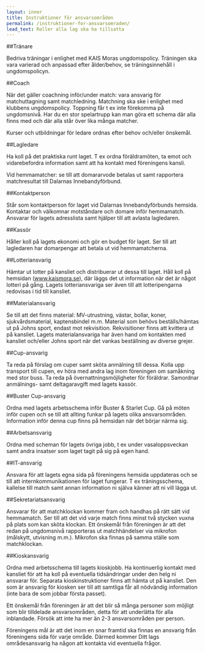 ```yaml
---
layout: inner
title: Instruktioner för ansvarsområden
permalink: /instruktioner-for-ansvarsomraden/
lead_text: Roller alla lag ska ha tillsatta
---
```


##Tränare

Bedriva träningar i enlighet med KAIS Moras ungdomspolicy. Träningen ska vara varierad och anpassad efter ålder/behov, se träningsinnehåll i ungdomspolicyn.

##Coach

När det gäller coachning inför/under match: vara ansvarig för matchuttagning samt matchledning. Matchning ska ske i enlighet med klubbens ungdomspolicy. Toppning får t ex inte förekomma på ungdomsnivå. Har du en stor spelartrupp kan man göra ett schema där alla finns med och där alla står över lika många matcher.

Kurser och utbildningar för ledare ordnas efter behov och/eller önskemål.

##Lagledare

Ha koll på det praktiska runt laget. T ex ordna föräldramöten, ta emot och vidarebefordra information samt att ha kontakt med föreningens kansli.

Vid hemmamatcher: se till att domararvode betalas ut samt rapportera matchresultat till Dalarnas Innebandyförbund.

##Kontaktperson

Står som kontaktperson för laget vid Dalarnas Innebandyförbunds hemsida. Kontaktar och välkomnar motståndare och domare inför hemmamatch. Ansvarar för lagets adresslista samt hjälper till att avlasta lagledaren.

##Kassör

Håller koll på lagets ekonomi och gör en budget för laget. Ser till att lagledaren har domarpengar att betala ut vid hemmamatcherna.

##Lotteriansvarig

Hämtar ut lotter på kansliet och distribuerar ut dessa till laget. Håll koll på hemsidan (www.kaismora.se), där läggs det ut information när det är något lotteri på gång. Lagets lotteriansvariga ser även till att lotteripengarna redovisas i tid till kansliet.

##Materialansvarig

Se till att det finns material: MV-utrustning, västar, bollar, koner, sjukvårdsmaterial, kaptensbindel m.m. Material som behövs beställs/hämtas ut på Johns sport, endast mot rekvisition. Rekvisitioner finns att kvittera ut på kansliet. Lagets materialansvariga har även hand om kontakten med kansliet och/eller Johns sport när det vankas beställning av diverse grejer.

##Cup-ansvarig

Ta reda på förslag om cuper samt sköta anmälning till dessa. Kolla upp transport till cupen, ev höra med andra lag inom föreningen om samåkning med stor buss. Ta reda på övernattningsmöjligheter för föräldrar. Samordnar anmälnings- samt deltagaravgift med lagets kassör.

##Buster Cup-ansvarig

Ordna med lagets arbetsschema inför Buster & Starlet Cup. Gå på möten inför cupen och se till att allting funkar på lagets olika ansvarsområden. Information inför denna cup finns på hemsidan när det börjar närma sig.

##Arbetsansvarig

Ordna med scheman för lagets övriga jobb, t ex under vasaloppsveckan samt andra insatser som laget tagit på sig på egen hand.

##IT-ansvarig

Ansvara för att lagets egna sida på föreningens hemsida uppdateras och se till att internkommunikationen för laget fungerar. T ex träningsschema, kallelse till match samt annan information ni själva känner att ni vill lägga ut.

##Sekretariatsansvarig

Ansvarar för att matchklockan kommer fram och handhas på rätt sätt vid hemmamatch. Ser till att det vid varje match finns minst två stycken vuxna på plats som kan sköta klockan. Ett önskemål från föreningen är att det redan på ungdomsnivå rapporteras ut matchhändelser via mikrofon (målskytt, utvisning m.m.). Mikrofon ska finnas på samma ställe som matchklockan.

##Kioskansvarig

Ordna med arbetsschema till lagets kioskjobb. Ha kontinuerlig kontakt med kansliet för att ha koll på eventuella tidsändringar under den helg ni ansvarar för. Separata kioskinstruktioner finns att hämta ut på kansliet. Den som är ansvarig för kiosken ser till att samtliga får all nödvändig information (inte bara de som jobbar första passet).



Ett önskemål från föreningen är att det blir så många personer som möjligt som blir tilldelade ansvarsområden, detta för att underlätta för alla inblandade. Försök att inte ha mer än 2-3 ansvarsområden per person.



Föreningens mål är att det inom en snar framtid ska finnas en ansvarig från föreningens sida för varje område. Därmed kommer Ditt lags områdesansvarig ha någon att kontakta vid eventuella frågor.

